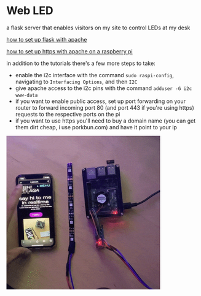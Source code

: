 # Web LED
a flask server that enables visitors on my site to control LEDs at my desk

[how to set up flask with apache](https://www.bogotobogo.com/python/Flask/Python_Flask_HelloWorld_App_with_Apache_WSGI_Ubuntu14.php)

[how to set up https with apache on a raspberry pi](https://pimylifeup.com/raspberry-pi-ssl-lets-encrypt/)

in addition to the tutorials there's a few more steps to take:
- enable the i2c interface with the command `sudo raspi-config`, navigating to `Interfacing Options`, and then `I2C`
- give apache access to the i2c pins with the command `adduser -G i2c www-data`
- if you want to enable public access, set up port forwarding on your router to forward incoming port 80 (and port 443 if you're using https) requests to the respective ports on the pi 
- if you want to use https you'll need to buy a domain name (you can get them dirt cheap, i use porkbun.com) and have it point to your ip

![img](https://github.com/avelaga/webLed/blob/master/webLed.gif)
